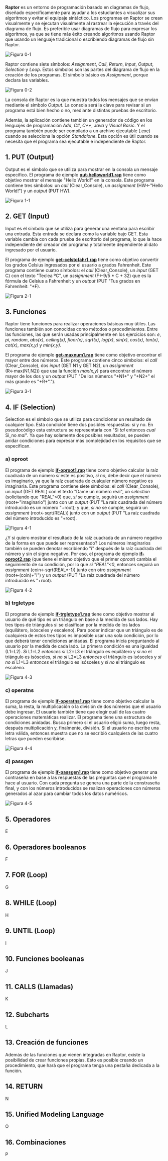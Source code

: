 **Raptor** es un entorno de programación basado en diagramas de flujo, diseñado específicamente para ayudar a los estudiantes a visualizar sus algoritmos y evitar el equipaje sintáctico. Los programas en Raptor se crean visualmente y se ejecutan visualmente al rastrear la ejecución a través del diagrama de flujo. Es preferible usar diagramas de flujo para expresar los algoritmos, ya que se tiene más éxito creando algoritmos usando Raptor que usando un lenguaje tradicional o escribiendo diagramas de flujo sin Raptor.

![Figura 0-1](images/0-1.png?raw=true)

Raptor contiene siete símbolos: _Assignment_, _Call_, _Return_, _Input_, _Output_, _Selection_ y _Loop_. Estos símbolos son las partes del diagrama de flujo en la creación de los programas. El símbolo básico es _Assignment_, porque declara las variables.

![Figura 0-2](images/0-2.png?raw=true)

La consola de Raptor es la que muestra todos los mensajes que se envían mediante el símbolo _Output_. La consola será la clave para revisar si un programa está bien hecho o no, mediante distintas pruebas de escritorio.

Además, la aplicación contiene también un generador de código en los lenguajes de programación _Ada_, _C#_, _C++_, _Java_ y _Visual Basic_. Y el programa también puede ser compilado a un archivo ejecutable (.exe) cuando se selecciona la opción _Standalone_. Esta opción es útil cuando se necesita que el programa sea ejecutable e independiente de Raptor.

## 1. PUT (Output)
Output es el símbolo que se utiliza para mostrar en la consola un mensaje específico. El programa de ejemplo **[put-helloworld1.rap](put-helloworld1.rap)** tiene como objetivo mostrar el mensaje "Hello World!" en la consola. Este programa contiene tres símbolos: un _call_ (Clear_Console), un _assignment_ (HW←"Hello World!") y un _output_ (PUT HW).

![Figura 1-1](images/1-1.png?raw=true)

## 2. GET (Input)
Input es el símbolo que se utiliza para generar una ventana para escribir una entrada. Esta entrada se declara como la variable bajo GET. Esta variable cambia con cada prueba de escritorio del programa, lo que la hace independiente del creador del programa y totalmente dependiente al dato ingresado por el usuario. 

El programa de ejemplo **[get-celstofahr1.rap](get-celstofahr1.rap)** tiene como objetivo convertir los grados Celsius ingresados por el usuario a grados Fahrenheit. Este programa contiene cuatro símbolos: el _call_ (Clear_Console), un _input_ (GET C) con el texto "Teclea ºC", un _assignment_ (F←9/5 * C + 32) que es la fórmula de Celsius a Fahrenheit y un _output_ (PUT "Tus grados en  Fahrenheit: "+F).

![Figura 2-1](images/2-1.png?raw=true)

## 3. Funciones
Raptor tiene funciones para realizar operaciones básicas muy útiles. Las funciones también son conocidas como métodos o procedimientos. Entre las funciones, las que serán usadas principalmente en los ejercicios son: _e_, _pi_, _random_, _abs(x)_, _ceiling(x)_, _floor(x)_, _sqrt(x)_, _log(x)_, _sin(x)_, _cos(x)_, _tan(x)_, _cot(x)_, _max(x,y)_ y _min(x,y)_.

El programa de ejemplo **[get-maxnum1.rap](get-maxnum1.rap)** tiene como objetivo encontrar el mayor entre dos números. Este programa contiene cinco símbolos: el _call_ (Clear_Console), dos _input_ (GET N1 y GET N2), un _assignment_ (R←max(N1,N2)) que usa la función _max(x,y)_ para encontrar el número mayor de los dos y un _output_ (PUT "De los números "+N1+" y "+N2+" el más grande es "+R+".").

![Figura 3-1](images/3-1.png?raw=true)

## 4. IF (Selection)
Selection es el símbolo que se utiliza para condicionar un resultado de cualquier tipo. Esta condición tiene dos posibles respuestas: sí y no. En pseudocódigo esta estructura se representaría con "Si _tal_ entonces _cual_ Si_no _mal_". Ya que hay solamente dos posibles resultados, se pueden anidar condiciones para expresar más complejidad en los requisitos que se especifican.

### a) oproot

El programa de ejemplo **[if-oproot1.rap](if-oproot1.rap)** tiene como objetivo calcular la raíz cuadrada de un número _si_ este es positivo, _si no_, debe decir que el número es imaginario, ya que la raíz cuadrada de cualquier número negativo es imaginaria. Este programa contiene siete símbolos: el _call_ (Clear_Console), un _input_ (GET REAL) con el texto "Dame un número real", un _selection_ (solicitando que "REAL"<0) que, _si_ se cumple, seguirá un _assignment_ (root←"imaginario") junto con un _output_ (PUT "La raíz cuadrada del número introducido es un número "+root); y que, _si no_ se cumple, seguirá un _assignment_ (root←sqrt(REAL)) junto con un _output_ (PUT "La raíz cuadrada del número introducido es "+root).

![Figura 4-1](images/4-1.png?raw=true)

¿Y si quiero mostrar el resultado de la raíz cuadrada de un número negativo de la forma en que puede ser representado? Los números imaginarios también se pueden denotar escribiendo "i" después de la raíz cuadrada del número y sin el signo negativo. Por eso, el programa de ejemplo **[if-oproot2.rap](if-oproot2.rap)** (que tiene el mismo objetivo que el primer _oproot_) cambia el seguimiento de su condición, por lo que _si "REAL"<0_, entonces seguirá un _assignment_ (coin←sqrt(REAL*-1)) junto con otro _assignment_ (root←(coin)+"i") y un _output_ (PUT "La raíz cuadrada del número introducido es "+root).

![Figura 4-2](images/4-2.png?raw=true)

### b) trgletype

El programa de ejemplo **[if-trgletype1.rap](if-trgletype1.rap)** tiene como objetivo mostrar al usuario de qué tipo es un triángulo en base a la medida de sus lados. Hay tres tipos de triángulos si se clasifican por la medida de los lados (equilátero, isósceles y escaleno). Para poder indicar que un triángulo es de cualquiera de estos tres tipos es imposible usar una sola condición, por lo que deberá tener condiciones anidadas. El programa inicia preguntando al usuario por la medida de cada lado. La primera condición es una igualdad (L1=L2). _Si_ L1=L2 _entonces_ _si_ L2=L3 el triángulo es equilátero y _si no_ el triángulo es isósceles, _si no_ _si_ L2=L3 _entonces_ el triángulo es isósceles y _si no_ _si_ L1=L3 _entonces_ el triángulo es isósceles y _si no_ el triángulo es escaleno.

![Figura 4-3](images/4-3.png?raw=true)

### c) operatns

El programa de ejemplo **[if-operatns1.rap](if-operatns1.rap)** tiene como objetivo calcular la suma, la resta, la multiplicación o la división de dos números que el usuario debe ingresar. El usuario también tiene que elegir cuál de las cuatro operaciones matemáticas realizar. El programa tiene una estructura de condiciones anidadas. Busca primero si el usuario eligió suma, luego resta, después multiplicación y, finalmente, división. Si el usuario no escribe una letra válida, entonces muestra que no se escribió cualquiera de las cuatro letras que pueden escribirse.

![Figura 4-4](images/4-4.png?raw=true)

### d) passgen

El programa de ejemplo **[if-passgen1.rap](if-passgen1.rap)** tiene como objetivo generar una contraseña en base a las respuestas de las preguntas que el programa le hace al usuario. Con cada pregunta se genera una parte de la constraseña final, y con los números introducidos se realizan operaciones con números generados al azar para cambiar todos los datos numéricos.

![Figura 4-5](images/4-6.png?raw=true)

## 5. Operadores
E

## 6. Operadores booleanos
F

## 7. FOR (Loop)
G

## 8. WHILE (Loop)
H

## 9. UNTIL (Loop)
I

## 10. Funciones booleanas
J

## 11. CALLS (Llamadas)
K

## 12. Subcharts
L

## 13. Creación de funciones
Además de las funciones que vienen integradas en Raptor, existe la posibilidad de crear funciones propias. Esto es posible creando un procedimiento, que hará que el programa tenga una pestaña dedicada a la función.

## 14. RETURN
N

## 15. Unified Modeling Language
O

## 16. Combinaciones
P
